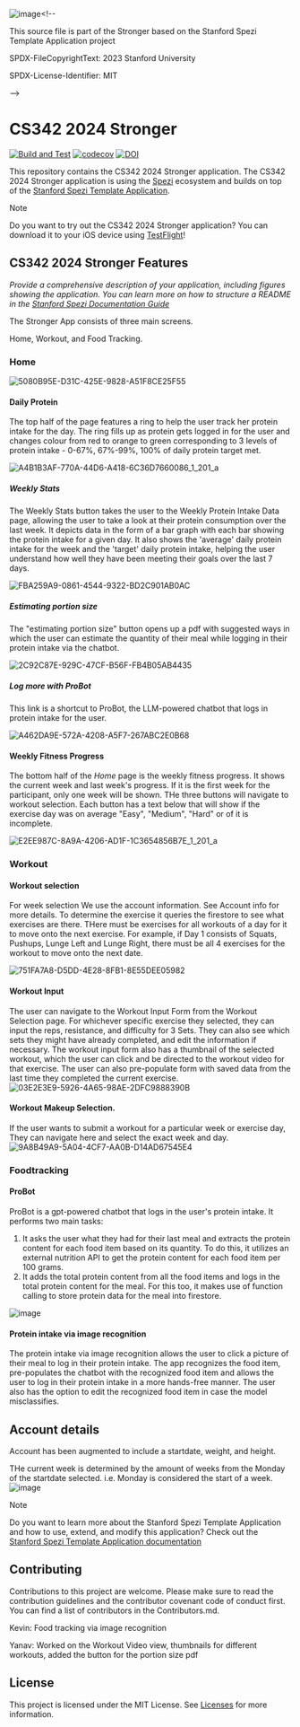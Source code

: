 ![image](https://github.com/CS342/2024-Stronger/assets/121056442/901a7d82-9c32-448a-8f5e-088d535356bf)<!--

This source file is part of the Stronger based on the Stanford Spezi Template Application project

SPDX-FileCopyrightText: 2023 Stanford University

SPDX-License-Identifier: MIT

-->

# CS342 2024 Stronger

[![Build and Test](https://github.com/CS342/2024-Stronger/actions/workflows/build-and-test.yml/badge.svg)](https://github.com/CS342/2024-Stronger/actions/workflows/build-and-test.yml)
[![codecov](https://codecov.io/gh/CS342/2024-Stronger/graph/badge.svg?token=Vs0EuX6wgf)](https://codecov.io/gh/CS342/2024-Stronger)
[![DOI](https://zenodo.org/badge/DOI/10.5281/zenodo.10521605.svg)](https://doi.org/10.5281/zenodo.10521605)

This repository contains the CS342 2024 Stronger application.
The CS342 2024 Stronger application is using the [Spezi](https://github.com/StanfordSpezi/Spezi) ecosystem and builds on top of the [Stanford Spezi Template Application](https://github.com/StanfordSpezi/SpeziTemplateApplication).

> [!NOTE]  
> Do you want to try out the CS342 2024 Stronger application? You can download it to your iOS device using [TestFlight](https://testflight.apple.com/join/7jyDe6Hm)!


## CS342 2024 Stronger Features

*Provide a comprehensive description of your application, including figures showing the application. You can learn more on how to structure a README in the [Stanford Spezi Documentation Guide](https://swiftpackageindex.com/stanfordspezi/spezi/documentation/spezi/documentation-guide)*


The Stronger App consists of three main screens. 



Home, Workout, and Food Tracking. 

### Home 
![5080B95E-D31C-425E-9828-A51F8CE25F55](https://github.com/CS342/2024-Stronger/assets/121056442/40827ace-e938-42f3-a4b8-85e0aa6ce47b)


#### Daily Protein

The top half of the page features a ring to help the user track her protein intake for the day. 
The ring fills up as protein gets logged in for the user and changes colour from red to orange to green corresponding to 3 levels of protein intake - 0-67%, 67%-99%, 100% of daily protein target met. 

![A4B1B3AF-770A-44D6-A418-6C36D7660086_1_201_a](https://github.com/CS342/2024-Stronger/assets/121056442/e641ee25-ddc6-40af-9757-324718963c95)

##### Weekly Stats 

The Weekly Stats button takes the user to the Weekly Protein Intake Data page, allowing the user to take a look at their protein consumption over the last week. 
It depicts data in the form of a bar graph with each bar showing the protein intake for a given day. 
It also shows the 'average' daily protein intake for the week and the 'target' daily protein intake, helping the user understand how well they have been meeting their goals over the last 7 days. 

![FBA259A9-0861-4544-9322-BD2C901AB0AC](https://github.com/CS342/2024-Stronger/assets/121056442/113a61b0-a06c-44cf-a9f4-2a17da642b6c)


##### Estimating portion size

The "estimating portion size" button opens up a pdf with suggested ways in which the user can estimate the quantity of their meal while logging in their protein intake via the chatbot.

![2C92C87E-929C-47CF-B56F-FB4B05AB4435](https://github.com/CS342/2024-Stronger/assets/121056442/8150613d-2029-4754-bfd3-4d5c1c04abf0)

##### Log more with ProBot

This link is a shortcut to ProBot, the LLM-powered chatbot that logs in protein intake for the user.

![A462DA9E-572A-4208-A5F7-267ABC2E0B68](https://github.com/CS342/2024-Stronger/assets/121056442/934f5334-2c74-49b0-bb44-0e6fd08eec1b)


#### Weekly Fitness Progress 

The bottom half of the *Home* page is the weekly fitness progress. 
It shows the current week and last week's progress.  If it is the first week for the participant, only one week will be shown. 
THe three buttons will navigate to workout selection. 
Each button has a text below that will show if the exercise day was on average "Easy", "Medium", "Hard" or of it is incomplete. 

![E2EE987C-8A9A-4206-AD1F-1C3654856B7E_1_201_a](https://github.com/CS342/2024-Stronger/assets/121056442/ab98cbfc-cca9-4ba7-b628-c284087acfb6)

### Workout


#### Workout selection

For week selection We use the account information. See Account info for more details.
To determine the exercise it queries the firestore to see what exercises are there. THere must be exercises for all workouts of a day for it to move onto the next exercise. 
For example, if Day 1 consists of Squats, Pushups, Lunge Left and Lunge Right, there must be all 4 exercises for the workout to move onto the next date. 

![751FA7A8-D5DD-4E28-8FB1-8E55DEE05982](https://github.com/CS342/2024-Stronger/assets/121056442/b40013c6-b51e-4983-bcfc-3aa774dae91a)
#### Workout Input

The user can navigate to the Workout Input Form from the Workout Selection page. For whichever specific exercise they selected, they can input the reps, resistance, and difficulty for 3 Sets. They can also see which sets they might have already completed, and edit the information if necessary. The workout input form also has a thumbnail of the selected workout, which the user can click and be directed to the workout video for that exercise. The user can also pre-populate form with saved data from the last time they completed the current exercise.
![03E2E3E9-5926-4A65-98AE-2DFC9888390B](https://github.com/CS342/2024-Stronger/assets/121056442/ce14b1e7-4f68-4df2-8d03-a7727c9b13c9)
#### Workout Makeup Selection.

If the user wants to submit a workout for a particular week or exercise day, They can navigate here and select the exact week and day. 
![9A8B49A9-5A04-4CF7-AA0B-D14AD67545E4](https://github.com/CS342/2024-Stronger/assets/121056442/041a6ae2-59b4-43fb-9026-cedf1f609b0b)

### Foodtracking
#### ProBot

ProBot is a gpt-powered chatbot that logs in the user's protein intake. It performs two main tasks:
1. It asks the user what they had for their last meal and extracts the protein content for each food item based on its quantity. To do this, it utilizes an external nutrition API to get the protein content for each food item per 100 grams.
2. It adds the total protein content from all the food items and logs in the total protein content for the meal. For this too, it makes use of function calling to store protein data for the meal into firestore.

![image](https://github.com/CS342/2024-Stronger/assets/121056442/22372efa-0fe9-4f1e-8b18-aa213a8efbe7)

#### Protein intake via image recognition
The protein intake via image recognition allows the user to click a picture of their meal to log in their protein intake. The app recognizes the food item, pre-populates the chatbot with the recognized food item and allows the user to log in their protein intake in a more hands-free manner. The user also has the option to edit the recognized food item in case the model misclassifies.

## Account details

Account has been augmented to include a startdate, weight, and height. 

THe current week is determined by the amount of weeks from the Monday of the startdate selected. i.e. Monday is considered the start of a week. 
![image](https://github.com/CS342/2024-Stronger/assets/121056442/c62e4e74-6446-4972-abd9-fce3f19b7975)

> [!NOTE]  
> Do you want to learn more about the Stanford Spezi Template Application and how to use, extend, and modify this application? Check out the [Stanford Spezi Template Application documentation](https://stanfordspezi.github.io/SpeziTemplateApplication)


## Contributing
Contributions to this project are welcome. Please make sure to read the contribution guidelines and the contributor covenant code of conduct first. You can find a list of contributors in the Contributors.md. 

Kevin: Food tracking via image recognition

Yanav: Worked on the Workout Video view, thumbnails for different workouts, added the button for the portion size pdf

## License

This project is licensed under the MIT License. See [Licenses](LICENSES) for more information.
